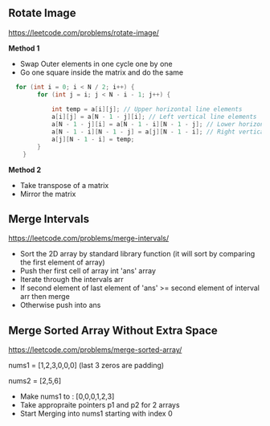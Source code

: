 ##  Rotate Image
https://leetcode.com/problems/rotate-image/

<b> Method 1 </b>
* Swap Outer elements in one cycle one by one
* Go one square inside the matrix and do the same
```cpp
  for (int i = 0; i < N / 2; i++) {
        for (int j = i; j < N - i - 1; j++) {
        
            int temp = a[i][j]; // Upper horizontal line elements
            a[i][j] = a[N - 1 - j][i]; // Left vertical line elements
            a[N - 1 - j][i] = a[N - 1 - i][N - 1 - j]; // Lower horizontal line elements
            a[N - 1 - i][N - 1 - j] = a[j][N - 1 - i]; // Right vertical line elements
            a[j][N - 1 - i] = temp;
        }
    }
```

<b> Method 2 </b>
* Take transpose of a matrix
* Mirror the matrix

## Merge Intervals
https://leetcode.com/problems/merge-intervals/
* Sort the 2D array by standard library function (it will sort by comparing the first element of array)
* Push ther first cell of array int 'ans' array
* Iterate through the intervals arr
* If second element of last element of 'ans' >= second element of interval arr then merge
* Otherwise push into ans

## Merge Sorted Array Without Extra Space
https://leetcode.com/problems/merge-sorted-array/

nums1 = [1,2,3,0,0,0] (last 3 zeros are padding)

nums2 = [2,5,6]
* Make nums1 to : [0,0,0,1,2,3]
* Take appropraite pointers p1 and p2 for 2 arrays
* Start Merging into nums1 starting with index 0
